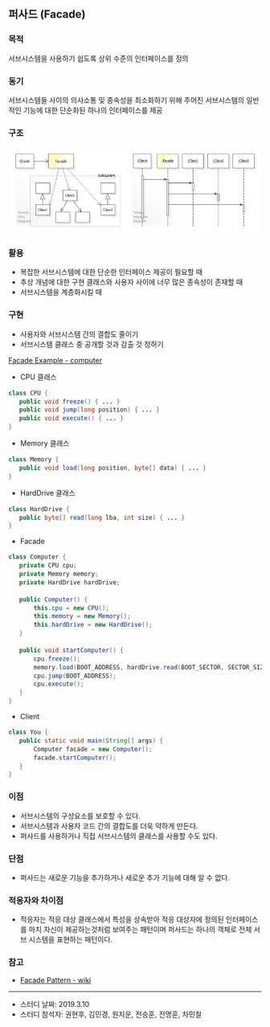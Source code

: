 ## 퍼사드 (Facade)

### 목적
서브시스템을 사용하기 쉽도록 상위 수준의 인터페이스를 정의

### 동기
서브시스템들 사이의 의사소통 및 종속성을 최소화하기 위해 주어진 서브시스템의 일반적인 기능에 대한 단순화된 하나의 인터페이스를 제공

### 구조

![composite](images/facade.jpg)

### 활용
- 복잡한 서브시스템에 대한 단순한 인터페이스 제공이 필요할 때
- 추상 개념에 대한 구현 클래스와 사용자 사이에 너무 많은 종속성이 존재할 때
- 서브시스템을 계층화시킬 때

### 구현
- 사용자와 서브시스템 간의 결합도 줄이기
- 서브시스템 클래스 중 공개할 것과 감출 것 정하기

[Facade Example - computer](https://github.com/betterdevstomorrow/design-patterns/tree/master/Structural_Patterns/facade-example)

- CPU 클래스
 ```java
class CPU {
    public void freeze() { ... }
    public void jump(long position) { ... }
    public void execute() { ... }
}
```

- Memory 클래스
 ```java
class Memory {
    public void load(long position, byte[] data) { ... }
}
```

- HardDrive 클래스
 ```java
class HardDrive {
    public byte[] read(long lba, int size) { ... }
}
```

- Facade
 ```java
class Computer {
    private CPU cpu;
    private Memory memory;
    private HardDrive hardDrive;
  
    public Computer() {
        this.cpu = new CPU();
        this.memory = new Memory();
        this.hardDrive = new HardDrive();
    }
  
    public void startComputer() {
        cpu.freeze();
        memory.load(BOOT_ADDRESS, hardDrive.read(BOOT_SECTOR, SECTOR_SIZE));
        cpu.jump(BOOT_ADDRESS);
        cpu.execute();
    }
}
```

- Client
 ```java
class You {
    public static void main(String[] args) {
        Computer facade = new Computer();
        facade.startComputer();
    }
}
```

### 이점
- 서브시스템의 구성요소를 보호할 수 있다.
- 서브시스템과 사용자 코드 간의 결합도를 더욱 약하게 만든다.
- 퍼사드를 사용하거나 직접 서브시스템의 클래스를 사용할 수도 있다.

### 단점
- 퍼사드는 새로운 기능을 추가하거나 새로운 추가 기능에 대해 알 수 없다.

### 적응자와 차이점
- 적응자는 적응 대상 클래스에서 특성을 상속받아 적응 대상자에 정의된 인터페이스를 마치 자신이 제공하는것처럼 보여주는 패턴이며 퍼사드는 하나의 객체로 전체 서브 시스템을 표현하는 패턴이다.

### 참고
- [Facade Pattern - wiki](
https://ko.wikipedia.org/wiki/%ED%8D%BC%EC%82%AC%EB%93%9C_%ED%8C%A8%ED%84%B4)



---

- 스터디 날짜: 2019.3.10
- 스터디 참석자: 권현후, 김민경, 원지운, 전승훈, 전명훈, 차민철
